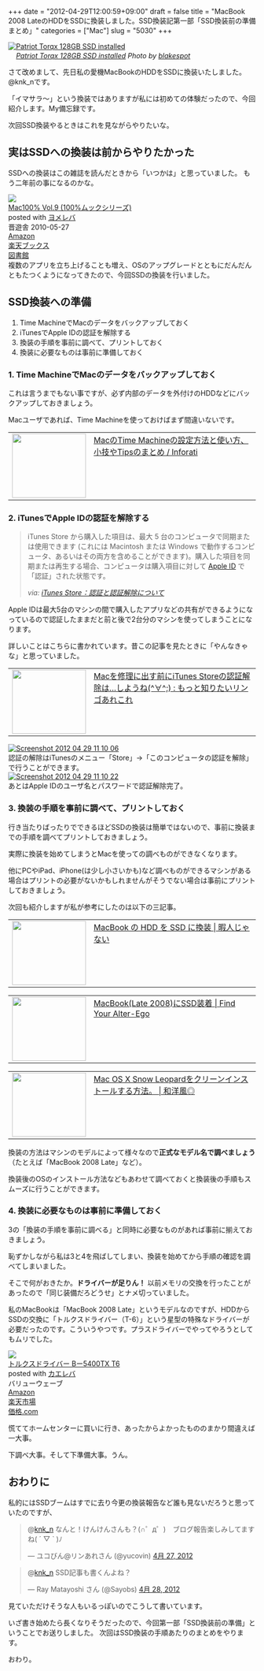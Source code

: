 +++
date = "2012-04-29T12:00:59+09:00"
draft = false
title = "MacBook 2008 LateのHDDをSSDに換装しました。SSD換装記第一部「SSD換装前の準備まとめ」"
categories = ["Mac"]
slug = "5030"
+++

<div class="center"><a href="http://www.flickr.com/photos/35448539@N00/4250766739/" title="Patriot Torqx 128GB SSD installed by blakespot, on Flickr" target="_blank"><img class="flickr_photo" src="http://farm3.static.flickr.com/2743/4250766739_bff84bd99c_z.jpg" alt="Patriot Torqx 128GB SSD installed" width=""/></a></div><cite class="flickr_photographer"><img src="http://farm4.static.flickr.com/3329/favicons/72157601614001242_7730.png" width="16" /><a href="http://www.flickr.com/photos/35448539@N00/4250766739/">Patriot Torqx 128GB SSD installed</a> Photo by <a href="http://www.flickr.com/photos/35448539@N00/">blakespot</a></cite>

さて改めまして、先日私の愛機MacBookのHDDをSSDに換装いたしました。@knk_nです。

「イマサラ〜」という換装ではありますが私には初めての体験だったので、今回紹介します。My備忘録です。

次回SSD換装やるときはこれを見ながらやりたいな。<!--more--><h2>実はSSDへの換装は前からやりたかった</h2>
SSDへの換装はこの雑誌を読んだときから「いつかは」と思っていました。
もう二年前の事になるのかな。

<div class="booklink-box"><div class="booklink-image"><a href="http://www.amazon.co.jp/exec/obidos/asin/4863911017/knkn-22/" rel="nofollow" target="_blank"><img src="http://ecx.images-amazon.com/images/I/51YC%2BDSeAkL._SL160_.jpg" style="border: none;" /></a></div><div class="booklink-info"><div class="booklink-name"><a href="http://www.amazon.co.jp/exec/obidos/asin/4863911017/knkn-22/" rel="nofollow" target="_blank">Mac100% Vol.9 (100%ムックシリーズ)</a><div class="booklink-powered-date">posted with <a href="http://yomereba.com" target="_blank">ヨメレバ</a></div></div><div class="booklink-detail"> 晋遊舎 2010-05-27    </div><div class="booklink-link2"><div class="shoplinkamazon"><a href="http://www.amazon.co.jp/exec/obidos/asin/4863911017/knkn-22/" rel="nofollow" target="_blank" title="アマゾン" >Amazon</a></div><div class="shoplinkrakuten"><a href="http://hb.afl.rakuten.co.jp/hgc/0f5dc138.501851a3.0f5dc139.bdbe2eb7/?pc=http%3A%2F%2Fbooks.rakuten.co.jp%2Frb%2F6496121%2F%3Fscid%3Daf_ich_link_urltxt%26m%3Dhttp%3A%2F%2Fm.rakuten.co.jp%2Fev%2Fbook%2F" rel="nofollow" target="_blank" title="楽天ブックス" >楽天ブックス</a></div><div class="shoplinktoshokan"><a href="http://calil.jp/book/4863911017" rel="nofollow" target="_blank" title="図書館" >図書館</a></div></div></div><div class="booklink-footer"></div></div>
複数のアプリを立ち上げることも増え、OSのアップグレードとともにだんだんともたつくようになってきたので、今回SSDの換装を行いました。


<h2>SSD換装への準備</h2>
<ol>
<li>Time MachineでMacのデータをバックアップしておく</li>
<li>iTunesでApple IDの認証を解除する</li>
<li>換装の手順を事前に調べて、プリントしておく</li>
<li>換装に必要なものは事前に準備しておく</li>
</ol>

<h3>1. Time MachineでMacのデータをバックアップしておく</h3>
これは言うまでもない事ですが、必ず内部のデータを外付けのHDDなどにバックアップしておきましょう。

Macユーザであれば、Time Machineを使っておけばまず間違いないです。

<table width="100%"><td valign="top" width="150"><a href="http://inforati.jp/apple/mac-tips-techniques/system-hints/how-to-use-mac-time-machine-back-up.html" target="_blank"><img border="0" src="http://capture.heartrails.com/150x130/shadow?http://inforati.jp/apple/mac-tips-techniques/system-hints/how-to-use-mac-time-machine-back-up.html" alt="" width="150" height="130" /></a></td><td valign="top"><a  href="http://inforati.jp/apple/mac-tips-techniques/system-hints/how-to-use-mac-time-machine-back-up.html" target="_blank">MacのTime Machineの設定方法と使い方、小技やTipsのまとめ / Inforati</a><script type="text/javascript">var url = "http://inforati.jp/apple/mac-tips-techniques/system-hints/how-to-use-mac-time-machine-back-up.html";</script><script src="http://api.b.st-hatena.com/entry.count?url=http://inforati.jp/apple/mac-tips-techniques/system-hints/how-to-use-mac-time-machine-back-up.html&callback=hatebTxt"></script>
</td></table>

<h3>2. iTunesでApple IDの認証を解除する</h3>
<blockquote cite="http://support.apple.com/kb/HT1420?viewlocale=ja_JP" title="iTunes Store：認証と認証解除について">
<p>iTunes Store から購入した項目は、最大 5 台のコンピュータで同期または使用できます (これには Macintosh または Windows で動作するコンピュータ、あるいはその両方を含めることができます)。購入した項目を同期または再生する場合、コンピュータは購入項目に対して <a href="http://support.apple.com/kb/HE37?viewlocale=ja_JP" onclick="s_objectID=&quot;http://support.apple.com/kb/HE37?viewlocale=ja_JP_1&quot;;return this.s_oc?this.s_oc(e):true">Apple ID</a> で「認証」された状態です。</p>
<cite>via: <a href="http://support.apple.com/kb/HT1420?viewlocale=ja_JP" target="_blank">iTunes Store：認証と認証解除について</a></cite>
</blockquote>

Apple IDは最大5台のマシンの間で購入したアプリなどの共有ができるようになっているので認証したままだと前と後で2台分のマシンを使ってしまうことになります。

詳しいことはこちらに書かれています。昔この記事を見たときに「やんなきゃな」と思っていました。

<table width="100%"><td valign="top" width="150"><a href="http://yucomac.blog96.fc2.com/blog-entry-359.html" target="_blank"><img border="0" src="http://capture.heartrails.com/150x130/shadow?http://yucomac.blog96.fc2.com/blog-entry-359.html" alt="" width="150" height="130" /></a></td><td valign="top"><a  href="http://yucomac.blog96.fc2.com/blog-entry-359.html" target="_blank">Macを修理に出す前にiTunes Storeの認証解除は…しようね(^∀^;) : もっと知りたいリンゴあれこれ</a><script type="text/javascript">var url = "http://yucomac.blog96.fc2.com/blog-entry-359.html";</script><script src="http://api.b.st-hatena.com/entry.count?url=http://yucomac.blog96.fc2.com/blog-entry-359.html&callback=hatebTxt"></script>
</td></table>


<div class="center"><a href="http://knk-n.com/images/2012/04/screenshot-2012-04-29-11.10.06.jpg"><img src="http://knk-n.com/images/2012/04/screenshot-2012-04-29-11.10.06.jpg" alt="Screenshot 2012 04 29 11 10 06" title="screenshot 2012-04-29 11.10.06.jpg" border="0" width="" height="" /></a></div>
認証の解除はiTunesのメニュー「Store」→「このコンピュータの認証を解除」で行うことができます。

<div class="center"><a href="http://knk-n.com/images/2012/04/screenshot-2012-04-29-11.10.22.jpg"><img src="http://knk-n.com/images/2012/04/screenshot-2012-04-29-11.10.22.jpg" alt="Screenshot 2012 04 29 11 10 22" title="screenshot 2012-04-29 11.10.22.jpg" border="0" width="" height="" /></a></div>
あとはApple IDのユーザ名とパスワードで認証解除完了。


<h3>3. 換装の手順を事前に調べて、プリントしておく</h3>
行き当たりばったりでできるほどSSDの換装は簡単ではないので、事前に換装までの手順を調べてプリントしておきましょう。

実際に換装を始めてしまうとMacを使っての調べものができなくなります。

他にPCやiPad、iPhone(は少し小さいかも)など調べものができるマシンがある場合はプリントの必要がないかもしれませんがそうでない場合は事前にプリントしておきましょう。

次回も紹介しますが私が参考にしたのは以下の三記事。
<table width="100%"><td valign="top" width="150"><a href="http://hima-j.in/mac/macbook-hdd-ssd-2/" target="_blank"><img border="0" src="http://capture.heartrails.com/150x130/shadow?http://hima-j.in/mac/macbook-hdd-ssd-2/" alt="" width="150" height="130" /></a></td><td valign="top"><a  href="http://hima-j.in/mac/macbook-hdd-ssd-2/" target="_blank">MacBook の HDD を SSD に換装 | 暇人じゃない</a><script type="text/javascript">var url = "http://hima-j.in/mac/macbook-hdd-ssd-2/";</script><script src="http://api.b.st-hatena.com/entry.count?url=http://hima-j.in/mac/macbook-hdd-ssd-2/&callback=hatebTxt"></script>
</td></table>

<table width="100%"><td valign="top" width="150"><a href="http://www.alter-ego.jp/2011/05/23/1644/" target="_blank"><img border="0" src="http://capture.heartrails.com/150x130/shadow?http://www.alter-ego.jp/2011/05/23/1644/" alt="" width="150" height="130" /></a></td><td valign="top"><a  href="http://www.alter-ego.jp/2011/05/23/1644/" target="_blank">MacBook(Late 2008)にSSD装着 | Find Your Alter-Ego</a><script type="text/javascript">var url = "http://www.alter-ego.jp/2011/05/23/1644/";</script><script src="http://api.b.st-hatena.com/entry.count?url=http://www.alter-ego.jp/2011/05/23/1644/&callback=hatebTxt"></script>
</td></table>

<table width="100%"><td valign="top" width="150"><a href="http://wayohoo.com/mac/tips/mac-os-x-snow-leopard-clean-install-method.html" target="_blank"><img border="0" src="http://capture.heartrails.com/150x130/shadow?http://wayohoo.com/mac/tips/mac-os-x-snow-leopard-clean-install-method.html" alt="" width="150" height="130" /></a></td><td valign="top"><a  href="http://wayohoo.com/mac/tips/mac-os-x-snow-leopard-clean-install-method.html" target="_blank">Mac OS X Snow Leopardをクリーンインストールする方法。 | 和洋風◎</a><script type="text/javascript">var url = "http://wayohoo.com/mac/tips/mac-os-x-snow-leopard-clean-install-method.html";</script><script src="http://api.b.st-hatena.com/entry.count?url=http://wayohoo.com/mac/tips/mac-os-x-snow-leopard-clean-install-method.html&callback=hatebTxt"></script>
</td></table>

換装の方法はマシンのモデルによって様々なので<strong>正式なモデル名で調べましょう</strong>（たとえば「MacBook 2008 Late」など）。

換装後のOSのインストール方法などもあわせて調べておくと換装後の手順もスムーズに行うことができます。

<h3>4. 換装に必要なものは事前に準備しておく</h3>
3の「換装の手順を事前に調べる」と同時に必要なものがあれば事前に揃えておきましょう。

恥ずかしながら私は3と4を飛ばしてしまい、換装を始めてから手順の確認を調べてしまいました。

そこで何がおきたか。<strong>ドライバーが足りん！</strong>
以前メモリの交換を行ったことがあったので「同じ装備だろどうせ」とナメ切っていました。

私のMacBookは「MacBook 2008 Late」というモデルなのですが、HDDからSSDの交換に「トルクスドライバー（T-6）」という星型の特殊なドライバーが必要だったのです。こういうやつです。プラスドライバーでやってやろうとしてもムリでした。

<div class="kaerebalink-box"><div class="kaerebalink-image"><a href="http://www.amazon.co.jp/exec/obidos/ASIN/B001VB8ANQ/knkn-22/ref=nosim/" rel="nofollow" target="_blank"><img src="http://ecx.images-amazon.com/images/I/31IzUXWZG7L._SL160_.jpg" style="border: none;" /></a></div><div class="kaerebalink-info"><div class="kaerebalink-name"><a href="http://www.amazon.co.jp/exec/obidos/ASIN/B001VB8ANQ/knkn-22/ref=nosim/" rel="nofollow" target="_blank">トルクスドライバー Bー5400TX T6</a><div class="kaerebalink-powered-date">posted with <a href="http://kaereba.com" target="_blank">カエレバ</a></div></div><div class="kaerebalink-detail"> バリューウェーブ     </div><div class="kaerebalink-link1"><div class="shoplinkamazon"><a href="http://www.amazon.co.jp/gp/search?keywords=B%81%5B5400TX%20T6%20%83g%83%8B%83N%83X%83h%83%89%83C%83o%81%5B&__mk_ja_JP=%83J%83%5E%83J%83i&tag=knkn-22" rel="nofollow" target="_blank" title="アマゾン" >Amazon</a></div><div class="shoplinkrakuten"><a href="http://hb.afl.rakuten.co.jp/hgc/0f5dc138.501851a3.0f5dc139.bdbe2eb7/?pc=http%3A%2F%2Fsearch.rakuten.co.jp%2Fsearch%2Fmall%2FB%25E3%2583%25BC5400TX%2520T6%2520%25E3%2583%2588%25E3%2583%25AB%25E3%2582%25AF%25E3%2582%25B9%25E3%2583%2589%25E3%2583%25A9%25E3%2582%25A4%25E3%2583%2590%25E3%2583%25BC%2F-%2Ff.1-p.1-s.1-sf.0-st.A-v.2%3Fx%3D0%26scid%3Daf_ich_link_urltxt%26m%3Dhttp%3A%2F%2Fm.rakuten.co.jp%2F" rel="nofollow" target="_blank" title="楽天市場" >楽天市場</a></div><div class="shoplinkkakakucom"><a href="http://kakaku.com/search_results/B%81%5B5400TX%20T6%20%83g%83%8B%83N%83X%83h%83%89%83C%83o%81%5B/" rel="nofollow" target="_blank" title="kakakucom" >価格.com</a></div></div></div></div>

慌ててホームセンターに買いに行き、あったからよかったもののまかり間違えば一大事。

下調べ大事。そして下準備大事。うん。

<h2>おわりに</h2>

私的にはSSDブームはすでに去り今更の換装報告など誰も見ないだろうと思っていたのですが、

<blockquote class="twitter-tweet" data-in-reply-to="195771368564998144" lang="ja"><p>@<a href="https://twitter.com/knk_n">knk_n</a> なんと！けんけんさんも？(∩゜д゜)　ブログ報告楽しみしてますね( ´ ▽ ` )ﾉ</p>&mdash; ユコびん@リンあれさん (@yucovin) <a href="https://twitter.com/yucovin/status/195821175593631744" data-datetime="2012-04-27T10:26:21+00:00">4月 27, 2012</a></blockquote>

<blockquote class="twitter-tweet" data-in-reply-to="196089807947055104" lang="ja"><p>@<a href="https://twitter.com/knk_n">knk_n</a> SSD記事も書くんよね？</p>&mdash; Ray Matayoshi さん (@Sayobs) <a href="https://twitter.com/Sayobs/status/196090091431673856" data-datetime="2012-04-28T04:14:55+00:00">4月 28, 2012</a></blockquote>

見ていただけそうな人もいるっぽいのでこうして書いています。

いざ書き始めたら長くなりそうだったので、今回第一部「SSD換装前の準備」ということでお送りしました。
次回はSSD換装の手順あたりのまとめをやります。

おわり。
